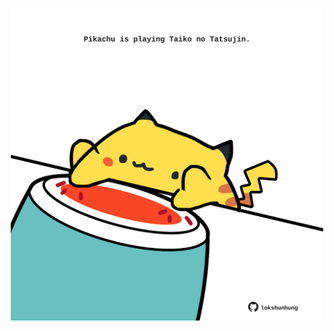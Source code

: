 <!-- built at 04/06/2025, 16:01:54 UTC -->
<p align="center">
  <img width="500" height="500" src="./ReadmeImage.svg">
</p>
